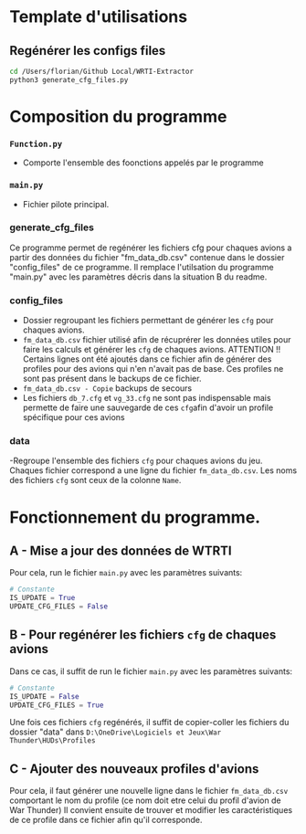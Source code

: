 # Template d'utilisations
## Regénérer les configs files
```bash
cd /Users/florian/Github Local/WRTI-Extractor
python3 generate_cfg_files.py
```

# Composition du programme
### `Function.py`
- Comporte l'ensemble des foonctions appelés par le programme
### `main.py`
- Fichier pilote principal.
### generate_cfg_files
Ce programme permet de regénérer les fichiers cfg pour chaques avions a partir des données du fichier "fm_data_db.csv"
contenue dans le dossier "config_files" de ce programme.
Il remplace l'utilsation du programme "main.py" avec les paramètres décris dans la situation B du readme.
### config_files
- Dossier regroupant les fichiers permettant de générer les `cfg` pour chaques avions.
- `fm_data_db.csv` fichier utilisé afin de récuprérer les données utiles pour faire les calculs et générer les `cfg` de chaques avions.
    ATTENTION !! Certains lignes ont été ajoutés dans ce fichier afin de générer des profiles pour des avions qui n'en n'avait pas de base. Ces  profiles ne sont pas présent dans le backups de ce fichier.
- `fm_data_db.csv - Copie` backups de secours 
- Les fichiers `db_7.cfg` et `vg_33.cfg` ne sont pas indispensable mais permette de faire une sauvegarde de ces `cfg`afin d'avoir un profile spécifique pour ces avions
### data
-Regroupe l'ensemble des fichiers `cfg` pour chaques avions du jeu. Chaques fichier correspond a une ligne du fichier `fm_data_db.csv`. Les noms des fichiers `cfg` sont ceux de la colonne `Name`.


# Fonctionnement du programme.
## A - Mise a jour des données de WTRTI
Pour cela, run le fichier `main.py` avec les paramètres suivants:
```py
# Constante
IS_UPDATE = True
UPDATE_CFG_FILES = False
```

## B - Pour regénérer les fichiers `cfg` de chaques avions
Dans ce cas, il suffit de run le fichier `main.py` avec les paramètres suivants:
```py
# Constante
IS_UPDATE = False 
UPDATE_CFG_FILES = True
```
Une fois ces fichiers `cfg` regénérés, il suffit de copier-coller les fichiers du dossier "data" dans `D:\OneDrive\Logiciels et Jeux\War Thunder\HUDs\Profiles`

## C - Ajouter des nouveaux profiles d'avions
Pour cela, il faut générer une nouvelle ligne dans le fichier `fm_data_db.csv` comportant le nom du profile (ce nom doit etre celui du profil d'avion de War Thunder)
Il convient ensuite de trouver et modifier les caractéristiques de ce profile dans ce fichier afin qu'il corresponde.